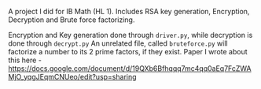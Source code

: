A project I did for IB Math (HL 1). Includes RSA key generation, Encryption, Decryption and Brute force factorizing.

Encryption and Key generation done through `driver.py`, while decryption is done through `decrypt.py`
An unrelated file, called `bruteforce.py` will factorize a number to its 2 prime factors, if they exist.
Paper I wrote about this here - https://docs.google.com/document/d/19QXb6Bfhqqq7mc4qq0aEq7FcZWAMjO_yqgJEqmCNUeo/edit?usp=sharing

